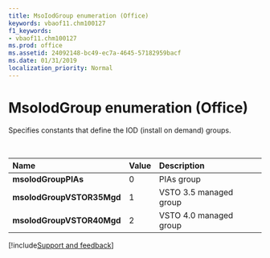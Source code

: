 ```yaml
---
title: MsoIodGroup enumeration (Office)
keywords: vbaof11.chm100127
f1_keywords:
- vbaof11.chm100127
ms.prod: office
ms.assetid: 24092148-bc49-ec7a-4645-57182959bacf
ms.date: 01/31/2019
localization_priority: Normal
---
```



# MsoIodGroup enumeration (Office)

Specifies constants that define the IOD (install on demand) groups.

<br/>

|Name|Value|Description|
|:-----|:-----|:-----|
|**msoIodGroupPIAs**|0|PIAs group|
|**msoIodGroupVSTOR35Mgd**|1|VSTO 3.5 managed group|
|**msoIodGroupVSTOR40Mgd**|2|VSTO 4.0 managed group|

[!include[Support and feedback](~/includes/feedback-boilerplate.md)]